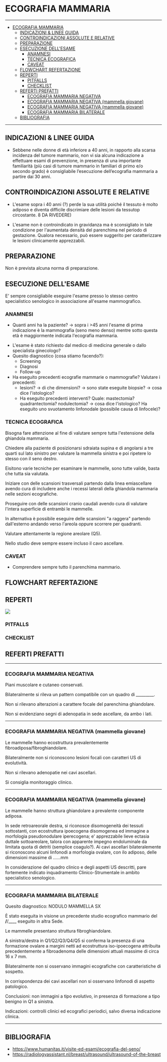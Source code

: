 # ECOGRAFIA MAMMARIA

---

- [ECOGRAFIA MAMMARIA](#ecografia-mammaria)
	- [INDICAZIONI & LINEE GUIDA](#indicazioni--linee-guida)
	- [CONTROINDICAZIONI ASSOLUTE E RELATIVE](#controindicazioni-assolute-e-relative)
	- [PREPARAZIONE](#preparazione)
	- [ESECUZIONE DELL'ESAME](#esecuzione-dellesame)
		- [ANAMNESI](#anamnesi)
		- [TECNICA ECOGRAFICA](#tecnica-ecografica)
		- [CAVEAT](#caveat)
	- [FLOWCHART REFERTAZIONE](#flowchart-refertazione)
	- [REPERTI](#reperti)
		- [PITFALLS](#pitfalls)
		- [CHECKLIST](#checklist)
	- [REFERTI PREFATTI](#referti-prefatti)
		- [ECOGRAFIA MAMMARIA NEGATIVA](#ecografia-mammaria-negativa)
		- [ECOGRAFIA MAMMARIA NEGATIVA (mammella giovane)](#ecografia-mammaria-negativa-mammella-giovane)
		- [ECOGRAFIA MAMMARIA NEGATIVA (mammella giovane)](#ecografia-mammaria-negativa-mammella-giovane-1)
		- [ECOGRAFIA MAMMARIA BILATERALE](#ecografia-mammaria-bilaterale)
	- [BIBLIOGRAFIA](#bibliografia)

---

## INDICAZIONI & LINEE GUIDA
- Sebbene nelle donne di età inferiore a 40 anni, in rapporto alla scarsa incidenza del tumore mammario, non vi sia alcuna indicazione a effettuare esami di prevenzione, in presenza di una importante familiarità (più casi di tumore mammario in familiari di primo e/o secondo grado) è consigliabile l’esecuzione dell’ecografia mammaria a partire dai 30 anni.


## CONTROINDICAZIONI ASSOLUTE E RELATIVE
- L'esame sopra i 40 anni (?) perde la sua utilità poiché il tessuto è molto adiposo e diventa difficile discrimiare delle lesioni da tessutop circostante. 8 DA RIVEDERE)

- L'esame non è controindicato in gravidanza ma è sconsigliato in tale condizione per l'aumentata densità del parenchima nel periodo di gestazione. Qualora necessario, può essere suggerito per caratterizzare le lesioni clinicamente apprezzabili.

## PREPARAZIONE
Non è prevista alcuna norma di preparazione.

## ESECUZIONE DELL'ESAME
E' sempre consigliabile eseguire l'esame presso lo stesso centro specialistico senologico in associazione all'esame mammografico.

### ANAMNESI
- Quanti anni ha la paziente? &rarr; sopra i >45 anni l'esame di prima indicazione è la mammografia (seno meno denso) mentre sotto questa età è maggiormente indicata l'ecografia mammaria.
<!-- approfondire da quale età non è più utile eseguire un'ecografia mamamria ma meglio una mammografia--->
- L'esame è stato richiesto dal medico di medicina generale o dallo specialista ginecologo?
- Quesito diagnostico (cosa stiamo facendo?):
  - Screening
  - Diagnosi
  - Follow-up
- Ha eseguito precedenti ecografie mammarie o mammografie? Valutare i precedenti: 
  - lesioni? &rarr; di che dimensioni? &rarr; sono state eseguite biopsie? &rarr; cosa dice l'istologico?
  - Ha eseguito precedenti interventi? Quale: mastectomia? quadrantectomia? nodulectomia? &rarr; cosa dice l'istologico? Ha eseguito uno svuotamento linfonodale (possibile causa di linfocele)?

### TECNICA ECOGRAFICA
Bisogna fare attenzione al fine di valutare sempre tutta l'estensione della ghiandola mammaria.

Chiedere alla paziente di posizionarsi sdraiata supina e di angolarsi a tre quarti sul lato sinistro per valutare la mammella sinistra e poi ripetere lo stesso con il seno destro.

Eisitono varie tecniche per esaminare le mammelle, sono tutte valide, basta che tutta sia valutata.

Iniziare con delle scansioni trasversali partendo dalla linea emiascellare avendo cura di includere anche i recessi laterali della ghiandola mammaria nelle sezioni ecografiche.

Proseguire con delle scansioni cranio caudali avendo cura di valutare l'intera superficie di entrambi le mammelle.

In alternativa è possibile eseguire delle scansioni "a raggera" partendo dall'esterno andando verso l'areola oppure scorrere per quadranti.

Valutare attentamente la regione areolare (Q5).

Nello studio deve sempre essere incluso il cavo ascellare.





### CAVEAT
- Comprendere sempre tutto il parenchima mammario.


## FLOWCHART REFERTAZIONE

## REPERTI

![](../../img/Table%20-%20Breast%20US%20findings.png)

### PITFALLS

### CHECKLIST

## REFERTI PREFATTI

---
### ECOGRAFIA MAMMARIA NEGATIVA 

Piani muscolare e cutaneo conservati.

Bilateralmente si rileva un pattern compatibile con un quadro di _________.

Non si rilevano alterazioni a carattere focale del parenchima ghiandolare.

Non si evidenziano segni di adenopatia in sede ascellare, da ambo i lati.

---

### ECOGRAFIA MAMMARIA NEGATIVA (mammella giovane)

Le mammelle hanno ecostruttura prevalentemente fibroadiposa/fibroghiandolare. 

Bilateralmente non si riconoscono lesioni focali con caratteri US di evolutività. 

Non si rilevano adenopatie nei cavi ascellari. 

Si consiglia monitoraggio clinico. 

---

### ECOGRAFIA MAMMARIA NEGATIVA (mammella giovane)

Le mammelle hanno struttura ghiandolare a prevalente componente adiposa.
 
In sede retroareorale destra, si riconosce disomogeneità dei tessuti sottostanti, con ecostruttura ipoecogena disomogenea ed immagine a morfologia pseudonodulare iperecogena; e' apprezzabile lieve ectasia duttale sottoareolare, talora con apparente impegno endoluminale da limitata quota di detriti (semplice coagulo?).
Ai cavi ascellari bilateralemente si riconoscono alcuni linfonodi a morfologia ovalare, con ilo adiposo, delle dimensioni massime di ......mm
 
In considerazione del quadro clinico e degli aspetti US descritti, pare fortemente indicato inquadramento Clinico-Strumentale in ambito specialistico senologico. 

---

### ECOGRAFIA MAMMARIA BILATERALE
 

Quesito diagnostico: NODULO MAMMELLA SX
 
È stato eseguita in visione un precedente studio ecografico mammario del __/__/____ eseguito in altra Sede.
 
Le mammelle presentano struttura fibroghiandolare.

A sinistra/destra in Q1/Q2/Q3/Q4/Q5 si conferma la presenza di una formazione ovalare a margini netti ad ecostruttura iso-ipoecogena attribuita precedentemente a fibroadenoma delle dimensioni attuali massime di circa 16 x 7 mm.

Bilateralmente non si osservano immagini ecografiche con caratteristiche di sospetto.

In corrispondenza dei cavi ascellari non si osservano linfonodi di aspetto patologico.
 
Conclusioni: non immagini a tipo evolutivo, in presenza di formazione a tipo benigno in Q1 a sinistra.

Indicazioni: controlli clinici ed ecografici periodici, salvo diversa indicazione clinica.
 
---

## BIBLIOGRAFIA
- https://www.humanitas.it/visite-ed-esami/ecografia-del-seno/
- https://radiologyassistant.nl/breast/ultrasound/ultrasound-of-the-breast
